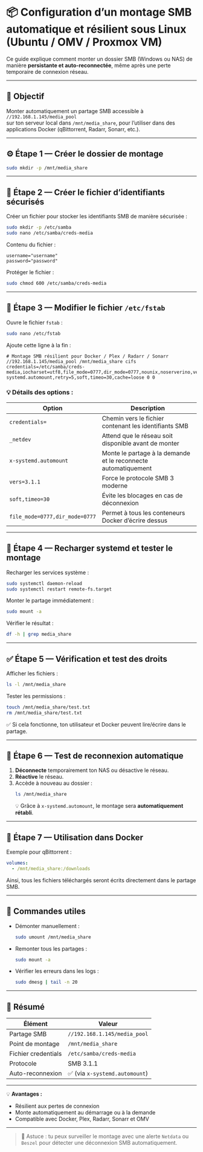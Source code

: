 # 📦 Configuration d’un montage SMB automatique et résilient sous Linux (Ubuntu / OMV / Proxmox VM)

Ce guide explique comment monter un dossier SMB (Windows ou NAS) de manière **persistante et auto-reconnectée**, même après une perte temporaire de connexion réseau.

---

## 🧭 Objectif

Monter automatiquement un partage SMB accessible à `//192.168.1.145/media_pool`  
sur ton serveur local dans `/mnt/media_share`, pour l’utiliser dans des applications Docker (qBittorrent, Radarr, Sonarr, etc.).

---

## ⚙️ Étape 1 — Créer le dossier de montage

```bash
sudo mkdir -p /mnt/media_share
```

---

## 🧰 Étape 2 — Créer le fichier d’identifiants sécurisés

Créer un fichier pour stocker les identifiants SMB de manière sécurisée :

```bash
sudo mkdir -p /etc/samba
sudo nano /etc/samba/creds-media
```

Contenu du fichier :
```
username="username"
password="password"
```

Protéger le fichier :
```bash
sudo chmod 600 /etc/samba/creds-media
```

---

## 🧩 Étape 3 — Modifier le fichier `/etc/fstab`

Ouvre le fichier `fstab` :
```bash
sudo nano /etc/fstab
```

Ajoute cette ligne à la fin :

```
# Montage SMB résilient pour Docker / Plex / Radarr / Sonarr
//192.168.1.145/media_pool /mnt/media_share cifs credentials=/etc/samba/creds-media,iocharset=utf8,file_mode=0777,dir_mode=0777,nounix,noserverino,vers=3.1.1,_netdev,x-systemd.automount,retry=5,soft,timeo=30,cache=loose 0 0
```

### 💡 Détails des options :
| Option | Description |
|--------|--------------|
| `credentials=` | Chemin vers le fichier contenant les identifiants SMB |
| `_netdev` | Attend que le réseau soit disponible avant de monter |
| `x-systemd.automount` | Monte le partage à la demande et le reconnecte automatiquement |
| `vers=3.1.1` | Force le protocole SMB 3 moderne |
| `soft,timeo=30` | Évite les blocages en cas de déconnexion |
| `file_mode=0777,dir_mode=0777` | Permet à tous les conteneurs Docker d’écrire dessus |

---

## 🔄 Étape 4 — Recharger systemd et tester le montage

Recharger les services système :
```bash
sudo systemctl daemon-reload
sudo systemctl restart remote-fs.target
```

Monter le partage immédiatement :
```bash
sudo mount -a
```

Vérifier le résultat :
```bash
df -h | grep media_share
```

---

## ✅ Étape 5 — Vérification et test des droits

Afficher les fichiers :
```bash
ls -l /mnt/media_share
```

Tester les permissions :
```bash
touch /mnt/media_share/test.txt
rm /mnt/media_share/test.txt
```

✅ Si cela fonctionne, ton utilisateur et Docker peuvent lire/écrire dans le partage.

---

## 🔁 Étape 6 — Test de reconnexion automatique

1. **Déconnecte** temporairement ton NAS ou désactive le réseau.
2. **Réactive** le réseau.
3. Accède à nouveau au dossier :
   ```bash
   ls /mnt/media_share
   ```
   💡 Grâce à `x-systemd.automount`, le montage sera **automatiquement rétabli**.

---

## 🐳 Étape 7 — Utilisation dans Docker

Exemple pour qBittorrent :
```yaml
volumes:
  - /mnt/media_share:/downloads
```

Ainsi, tous les fichiers téléchargés seront écrits directement dans le partage SMB.

---

## 🧹 Commandes utiles

- Démonter manuellement :
  ```bash
  sudo umount /mnt/media_share
  ```
- Remonter tous les partages :
  ```bash
  sudo mount -a
  ```
- Vérifier les erreurs dans les logs :
  ```bash
  sudo dmesg | tail -n 20
  ```

---

## 📘 Résumé

| Élément | Valeur |
|----------|--------|
| Partage SMB | `//192.168.1.145/media_pool` |
| Point de montage | `/mnt/media_share` |
| Fichier credentials | `/etc/samba/creds-media` |
| Protocole | SMB 3.1.1 |
| Auto-reconnexion | ✅ (via `x-systemd.automount`) |

---

💡 **Avantages :**
- Résilient aux pertes de connexion  
- Monte automatiquement au démarrage ou à la demande  
- Compatible avec Docker, Plex, Radarr, Sonarr et OMV  

---

> 🧠 Astuce : tu peux surveiller le montage avec une alerte `Netdata` ou `Beszel` pour détecter une déconnexion SMB automatiquement.
